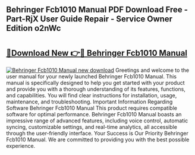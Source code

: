 ## Behringer Fcb1010 Manual PDF Download Free - Part-RjX User Guide Repair - Service Owner Edition o2nWc

# <h2><a href="http://bc15604.oget.top/?id=Behringer+Fcb1010+Manual">🔗Download New 👉🔴 Behringer Fcb1010 Manual</a></h2>

[![Behringer Fcb1010 Manual new download](https://i.imgur.com/5g1atiW.png)](http://bc15604.oget.top/?id=Behringer+Fcb1010+Manual)
Greetings and welcome to the user manual for your newly launched Behringer Fcb1010 Manual. This manual is specifically designed to help you get started with your product and provide you with a thorough understanding of its features, functions, and capabilities. You will find clear instructions for installation, usage, maintenance, and troubleshooting. Important Information Regarding Software Behringer Fcb1010 Manual This product requires compatible software for optimal performance. Behringer Fcb1010 Manual boasts an impressive range of advanced features, including voice control, automatic syncing, customizable settings, and real-time analytics, all accessible through the user-friendly interface. Your Success is Our Priority Behringer Fcb1010 Manual. We are committed to providing you with the best possible experience.
